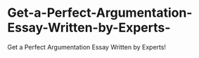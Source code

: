 # Get-a-Perfect-Argumentation-Essay-Written-by-Experts-
Get a Perfect Argumentation Essay Written by Experts!
